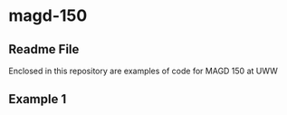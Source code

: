 # magd-150
## Readme File

Enclosed in this repository are examples of code for MAGD 150 at UWW

## Example 1
